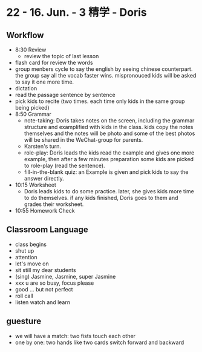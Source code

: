 # 22 - 16. Jun. - 3 精学 - Doris

## Workflow

- 8:30 Review
  - review the topic of last lesson
- flash card for review the words
- group menbers cycle to say the english by seeing chinese counterpart. the group say all the vocab faster wins. mispronouced kids will be asked to say it one more time.
- dictation
- read the passage sentence by sentence
- pick kids to recite (two times. each time only kids in the same group being picked)
- 8:50 Grammar
  - note-taking: Doris takes notes on the screen, including the grammar structure and examplified with kids in the class. kids copy the notes themselves and the notes will be photo and some of the best photos will be shared in the WeChat-group for parents.
  - Karsten's turn.
  - role-play: Doris leads the kids read the example and gives one more example, then after a few minutes preparation some kids are picked to role-play (read the sentence).
  - fill-in-the-blank quiz: an Example is given and pick kids to say the answer directly.
- 10:15 Worksheet
  - Doris leads kids to do some practice. later, she gives kids more time to do themselves. if any kids finished, Doris goes to them and grades their worksheet.
- 10:55 Homework Check

## Classroom Language

- class begins
- shut up
- attention
- let's move on
- sit still my dear students
- (sing) Jasmine, Jasmine, super Jasmine
- xxx u are so busy, focus please
- good ... but not perfect
- roll call
- listen watch and learn

## guesture

- we will have a match: two fists touch each other
- one by one: two hands like two cards switch forward and backward